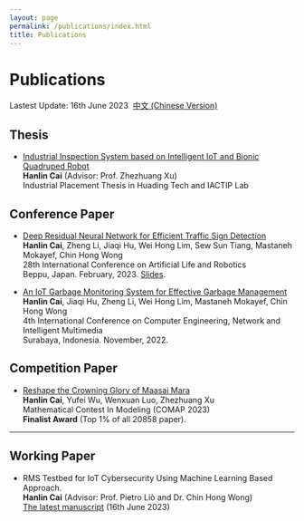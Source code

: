 ```yaml
---
layout: page
permalink: /publications/index.html
title: Publications
---
```


# Publications

Lastest Update: 16th June 2023&nbsp;  [中文 (Chinese Version)](https://caihanlin.com/publications-zh/)

## Thesis

- [Industrial Inspection System based on Intelligent IoT and Bionic Quadruped Robot](https://caihanlin.com/mypaper/thesis/IP-thesis.pdf)<br>**Hanlin Cai** (Advisor: Prof. Zhezhuang Xu)<br>Industrial Placement Thesis in Huading Tech and IACTIP Lab

## Conference Paper

- [Deep Residual Neural Network for Efficient Traffic Sign Detection](https://caihanlin.com/mypaper/202302ICAROB.pdf)<br>**Hanlin Cai**, Zheng Li, Jiaqi Hu, Wei Hong Lim, Sew Sun Tiang, Mastaneh Mokayef, Chin Hong Wong<br>28th International Conference on Artificial Life and Robotics<br>Beppu, Japan. February, 2023. [Slides](https://caihanlin.com/mypaper/slides/2023-ICAROB-Pre.pdf).

- [An IoT Garbage Monitoring System for Effective Garbage Management](https://caihanlin.com/mypaper/202208cenim.pdf)<br>**Hanlin Cai**, Jiaqi Hu, Zheng Li, Wei Hong Lim, Mastaneh Mokayef, Chin Hong Wong<br>4th International Conference on Computer Engineering, Network and Intelligent Multimedia<br>Surabaya, Indonesia. November, 2022.

## Competition Paper

- [Reshape the Crowning Glory of Maasai Mara](https://caihanlin.com/mypaper/modeling/202302COMAP.pdf)<br>**Hanlin Cai**, Yufei Wu, Wenxuan Luo, Zhezhuang Xu<br>Mathematical Contest In Modeling (COMAP 2023)<br>**Finalist Award** (Top 1% of all 20858 paper).

---

## Working Paper

- RMS Testbed for IoT Cybersecurity Using Machine Learning Based Approach.<br>**Hanlin Cai** (Advisor: Prof. Pietro Liò and Dr. Chin Hong Wong)<br>[The latest manuscript](https://caihanlin.com/mypaper/202210camb.pdf) (16th June 2023)

<br>

